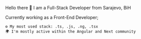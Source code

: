 Hello there 👋
I am a Full-Stack Developer from Sarajevo, BiH

Currently working as a Front-End Developer;

    ⚙️ My most used stack: .ts, .js, .ng, .tsx
    🌍 I'm mostly active within the Angular and Next community


